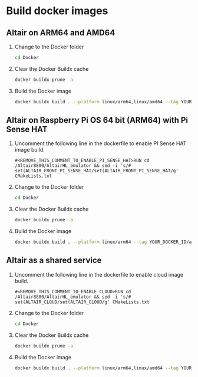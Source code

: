# Build docker images

## Altair on ARM64 and AMD64

1. Change to the Docker folder

    ```bash
    cd Docker
    ```

1. Clear the Docker Buildx cache

    ```bash
    docker buildx prune -a
    ```

1. Build the Docker image

    ```bash
    docker buildx build . --platform linux/arm64,linux/amd64 --tag YOUR_DOCKER_ID/altair8800:latest --push
    ```

## Altair on Raspberry Pi OS 64 bit (ARM64) with Pi Sense HAT

1. Uncomment the following line in the dockerfile to enable PI Sense HAT image build.

    ```text
    #<REMOVE_THIS_COMMENT_TO_ENABLE_PI_SENSE_HAT>RUN cd /Altair8800/AltairHL_emulator && sed -i 's/# set(ALTAIR_FRONT_PI_SENSE_HAT/set(ALTAIR_FRONT_PI_SENSE_HAT/g' CMakeLists.txt
    ```

1. Change to the Docker folder

    ```bash
    cd Docker
    ```

1. Clear the Docker Buildx cache

    ```bash
    docker buildx prune -a
    ```

1. Build the Docker image

    ```bash
    docker buildx build . --platform linux/arm64 --tag YOUR_DOCKER_ID/altair8800-pisense:latest --push
    ```

## Altair as a shared service

1. Uncomment the following line in the dockerfile to enable cloud image build.

    ```text
    #<REMOVE_THIS_COMMENT_TO_ENABLE_CLOUD>RUN cd /Altair8800/AltairHL_emulator && sed -i 's/# set(ALTAIR_CLOUD/set(ALTAIR_CLOUD/g' CMakeLists.txt
    ```

1. Change to the Docker folder

    ```bash
    cd Docker
    ```

1. Clear the Docker Buildx cache

    ```bash
    docker buildx prune -a
    ```

1. Build the Docker image

    ```bash
    docker buildx build . --platform linux/arm64,linux/amd64 --tag YOUR_DOCKER_ID/altair8800-cloud:latest --push
    ```
